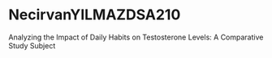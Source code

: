 # NecirvanYILMAZDSA210
Analyzing the Impact of Daily Habits on Testosterone Levels: A Comparative Study  Subject
